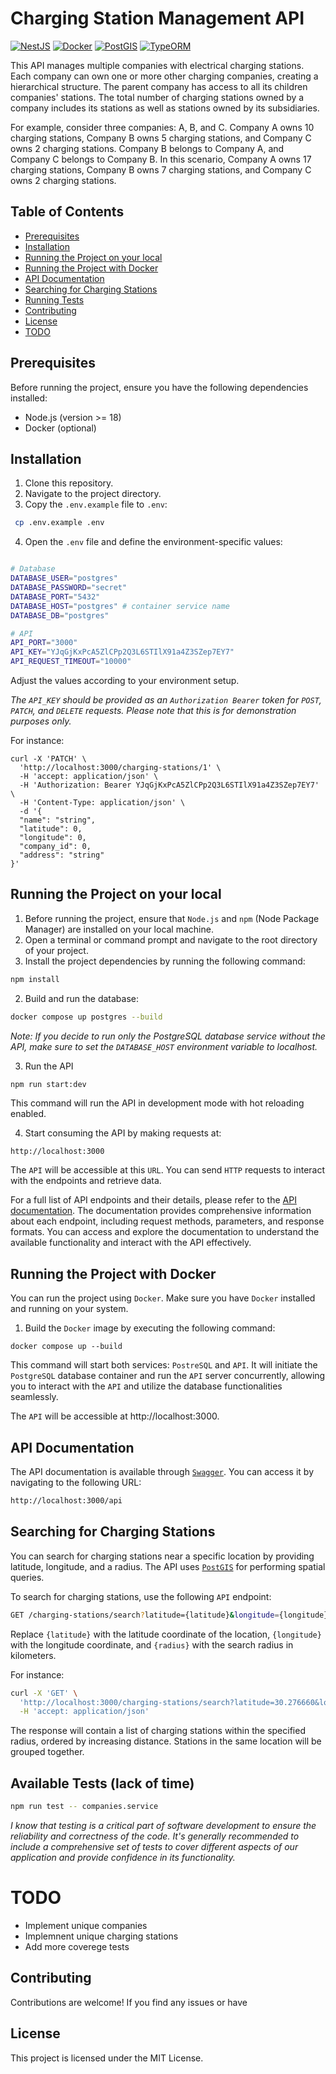 # Charging Station Management API

[![NestJS](https://img.shields.io/badge/NestJS-Framework-red.svg)](https://nestjs.com/)
[![Docker](https://img.shields.io/badge/Docker-Container-blue.svg)](https://www.docker.com/)
[![PostGIS](https://img.shields.io/badge/PostGIS-Spatial%20Database-green.svg)](https://postgis.net/)
[![TypeORM](https://img.shields.io/badge/TypeORM-ORM-lightgrey.svg)](https://typeorm.io/)

This API manages multiple companies with electrical charging stations. Each company can own one or more other charging companies, creating a hierarchical structure. The parent company has access to all its children companies' stations. The total number of charging stations owned by a company includes its stations as well as stations owned by its subsidiaries.

For example, consider three companies: A, B, and C. Company A owns 10 charging stations, Company B owns 5 charging stations, and Company C owns 2 charging stations. Company B belongs to Company A, and Company C belongs to Company B. In this scenario, Company A owns 17 charging stations, Company B owns 7 charging stations, and Company C owns 2 charging stations.

## Table of Contents

- [Prerequisites](#prerequisites)
- [Installation](#installation)
- [Running the Project on your local](#running-the-project-on-your-local)
- [Running the Project with Docker](#running-the-project-with-docker)
- [API Documentation](#api-documentation)
- [Searching for Charging Stations](#searching-for-charging-stations)
- [Running Tests](#running-tests)
- [Contributing](#contributing)
- [License](#license)
- [TODO](#todo)

## Prerequisites

Before running the project, ensure you have the following dependencies installed:

- Node.js (version >= 18)
- Docker (optional)

## Installation

1. Clone this repository.
2. Navigate to the project directory.
3. Copy the `.env.example` file to `.env`:

```bash
 cp .env.example .env
```

4. Open the `.env` file and define the environment-specific values:

```bash

# Database
DATABASE_USER="postgres"
DATABASE_PASSWORD="secret"
DATABASE_PORT="5432"
DATABASE_HOST="postgres" # container service name
DATABASE_DB="postgres"

# API
API_PORT="3000"
API_KEY="YJqGjKxPcA5ZlCPp2Q3L6STIlX91a4Z3SZep7EY7"
API_REQUEST_TIMEOUT="10000"

```

Adjust the values according to your environment setup.

_The `API_KEY` should be provided as an `Authorization Bearer` token for `POST`, `PATCH`, and `DELETE` requests. Please note that this is for demonstration purposes only._

For instance:

```
curl -X 'PATCH' \
  'http://localhost:3000/charging-stations/1' \
  -H 'accept: application/json' \
  -H 'Authorization: Bearer YJqGjKxPcA5ZlCPp2Q3L6STIlX91a4Z3SZep7EY7' \
  -H 'Content-Type: application/json' \
  -d '{
  "name": "string",
  "latitude": 0,
  "longitude": 0,
  "company_id": 0,
  "address": "string"
}'
```

## Running the Project on your local

1. Before running the project, ensure that `Node.js` and `npm` (Node Package Manager) are installed on your local machine.
2. Open a terminal or command prompt and navigate to the root directory of your project.
3. Install the project dependencies by running the following command:

```bash
npm install

```

2. Build and run the database:

```bash
docker compose up postgres --build
```

_Note: If you decide to run only the PostgreSQL database service without the API, make sure to set the `DATABASE_HOST` environment variable to localhost._

3. Run the API

```
npm run start:dev
```

This command will run the API in development mode with hot reloading enabled.

4. Start consuming the API by making requests at:

```bash
http://localhost:3000
```

The `API` will be accessible at this `URL`. You can send `HTTP` requests to interact with the endpoints and retrieve data.

For a full list of API endpoints and their details, please refer to the [API documentation](http://localhost:3000/api). The documentation provides comprehensive information about each endpoint, including request methods, parameters, and response formats. You can access and explore the documentation to understand the available functionality and interact with the API effectively.

## Running the Project with Docker

You can run the project using `Docker`. Make sure you have `Docker` installed and running on your system.

1. Build the `Docker` image by executing the following command:

```
docker compose up --build
```

This command will start both services: `PostreSQL` and `API`. It will initiate the `PostgreSQL` database container and run the `API` server concurrently, allowing you to interact with the `API` and utilize the database functionalities seamlessly.

The `API` will be accessible at http://localhost:3000.

## API Documentation

The API documentation is available through [`Swagger`](https://swagger.io/). You can access it by navigating to the following URL:

```bash
http://localhost:3000/api
```

## Searching for Charging Stations

You can search for charging stations near a specific location by providing latitude, longitude, and a radius. The API uses [`PostGIS`](http://postgis.net/) for performing spatial queries.

To search for charging stations, use the following `API` endpoint:

```bash
GET /charging-stations/search?latitude={latitude}&longitude={longitude}&radius={radius}

```

Replace `{latitude}` with the latitude coordinate of the location, `{longitude}` with the longitude coordinate, and `{radius}` with the search radius in kilometers.

For instance:

```bash
curl -X 'GET' \
  'http://localhost:3000/charging-stations/search?latitude=30.276660&longitude=-98.413280&radius=1000' \
  -H 'accept: application/json'
```

The response will contain a list of charging stations within the specified radius, ordered by increasing distance. Stations in the same location will be grouped together.

## Available Tests (lack of time)

```bash
npm run test -- companies.service

```

_I know that testing is a critical part of software development to ensure the reliability and correctness of the code. It's generally recommended to include a comprehensive set of tests to cover different aspects of our application and provide confidence in its functionality._

# TODO

- Implement unique companies
- Implemnent unique charging stations
- Add more coverege tests

## Contributing

Contributions are welcome! If you find any issues or have

## License

This project is licensed under the MIT License.
